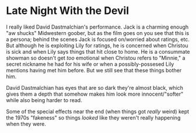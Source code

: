 # Late Night With the Devil

I really liked David Dastmalchian's performance. Jack is a charming enough "aw shucks" Midwestern goober, but as the film goes on you see that this is a persona; behind the scenes Jack is focused on/worried about ratings, etc. But although he is exploiting Lily for ratings, he is concerned when Christou is sick and when Lily says things that hit close to home. He is a consummate showman so doesn't get *too* emotional when Christou refers to "Minnie," a secret nickname he had for his wife or when a possibly-possesed Lily mentions having met him before. But we still see that these things bother him.

David Dastmalchian has eyes that are so dark they're almost black, which gives them a depth that somehow makes him look more innocent/"softer" while also being harder to read.

Some of the special effects near the end (when things got *really* weird) kept the 1970s "fakeness" so things *looked* like they weren't really happening when they were.
